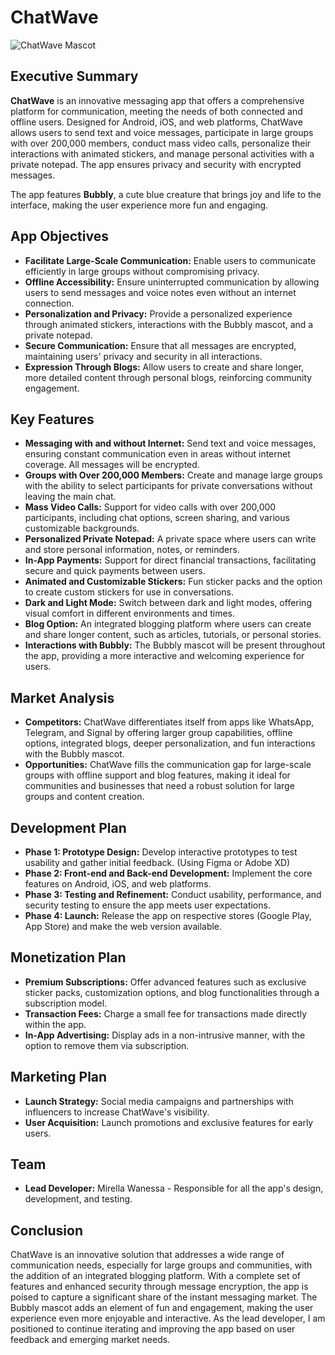 # ChatWave

![ChatWave Mascot](https://github.com/user-attachments/assets/2a2310d0-5a48-44b0-9766-f9bd5ed9cde6)

## Executive Summary
**ChatWave** is an innovative messaging app that offers a comprehensive platform for communication, meeting the needs of both connected and offline users. Designed for Android, iOS, and web platforms, ChatWave allows users to send text and voice messages, participate in large groups with over 200,000 members, conduct mass video calls, personalize their interactions with animated stickers, and manage personal activities with a private notepad. The app ensures privacy and security with encrypted messages.

The app features **Bubbly**, a cute blue creature that brings joy and life to the interface, making the user experience more fun and engaging.

## App Objectives
- **Facilitate Large-Scale Communication:** Enable users to communicate efficiently in large groups without compromising privacy.
- **Offline Accessibility:** Ensure uninterrupted communication by allowing users to send messages and voice notes even without an internet connection.
- **Personalization and Privacy:** Provide a personalized experience through animated stickers, interactions with the Bubbly mascot, and a private notepad.
- **Secure Communication:** Ensure that all messages are encrypted, maintaining users' privacy and security in all interactions.
- **Expression Through Blogs:** Allow users to create and share longer, more detailed content through personal blogs, reinforcing community engagement.

## Key Features
- **Messaging with and without Internet:** Send text and voice messages, ensuring constant communication even in areas without internet coverage. All messages will be encrypted.
- **Groups with Over 200,000 Members:** Create and manage large groups with the ability to select participants for private conversations without leaving the main chat.
- **Mass Video Calls:** Support for video calls with over 200,000 participants, including chat options, screen sharing, and various customizable backgrounds.
- **Personalized Private Notepad:** A private space where users can write and store personal information, notes, or reminders.
- **In-App Payments:** Support for direct financial transactions, facilitating secure and quick payments between users.
- **Animated and Customizable Stickers:** Fun sticker packs and the option to create custom stickers for use in conversations.
- **Dark and Light Mode:** Switch between dark and light modes, offering visual comfort in different environments and times.
- **Blog Option:** An integrated blogging platform where users can create and share longer content, such as articles, tutorials, or personal stories.
- **Interactions with Bubbly:** The Bubbly mascot will be present throughout the app, providing a more interactive and welcoming experience for users.

## Market Analysis
- **Competitors:** ChatWave differentiates itself from apps like WhatsApp, Telegram, and Signal by offering larger group capabilities, offline options, integrated blogs, deeper personalization, and fun interactions with the Bubbly mascot.
- **Opportunities:** ChatWave fills the communication gap for large-scale groups with offline support and blog features, making it ideal for communities and businesses that need a robust solution for large groups and content creation.

## Development Plan
- **Phase 1: Prototype Design:** Develop interactive prototypes to test usability and gather initial feedback. (Using Figma or Adobe XD)
- **Phase 2: Front-end and Back-end Development:** Implement the core features on Android, iOS, and web platforms.
- **Phase 3: Testing and Refinement:** Conduct usability, performance, and security testing to ensure the app meets user expectations.
- **Phase 4: Launch:** Release the app on respective stores (Google Play, App Store) and make the web version available.

## Monetization Plan
- **Premium Subscriptions:** Offer advanced features such as exclusive sticker packs, customization options, and blog functionalities through a subscription model.
- **Transaction Fees:** Charge a small fee for transactions made directly within the app.
- **In-App Advertising:** Display ads in a non-intrusive manner, with the option to remove them via subscription.

## Marketing Plan
- **Launch Strategy:** Social media campaigns and partnerships with influencers to increase ChatWave's visibility.
- **User Acquisition:** Launch promotions and exclusive features for early users.

## Team
- **Lead Developer:** Mirella Wanessa - Responsible for all the app's design, development, and testing.

## Conclusion
ChatWave is an innovative solution that addresses a wide range of communication needs, especially for large groups and communities, with the addition of an integrated blogging platform. With a complete set of features and enhanced security through message encryption, the app is poised to capture a significant share of the instant messaging market. The Bubbly mascot adds an element of fun and engagement, making the user experience even more enjoyable and interactive. As the lead developer, I am positioned to continue iterating and improving the app based on user feedback and emerging market needs.
